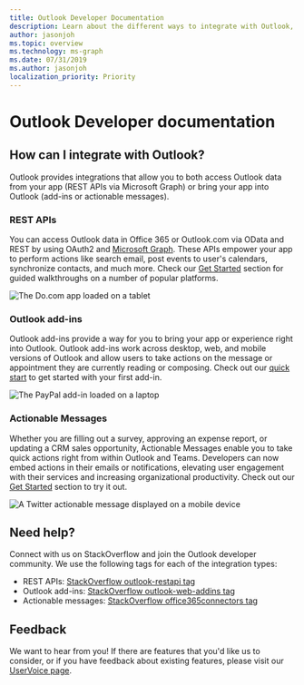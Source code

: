 ```yaml
---
title: Outlook Developer Documentation
description: Learn about the different ways to integrate with Outlook, including REST, add-ins, and actionable messages.
author: jasonjoh
ms.topic: overview
ms.technology: ms-graph
ms.date: 07/31/2019
ms.author: jasonjoh
localization_priority: Priority
---
```


# Outlook Developer documentation

## How can I integrate with Outlook?

Outlook provides integrations that allow you to both access Outlook data from your app (REST APIs via Microsoft Graph) or bring your app into Outlook (add-ins or actionable messages).

### REST APIs

You can access Outlook data in Office 365 or Outlook.com via OData and REST by using OAuth2 and [Microsoft Graph](/graph/overview). These APIs empower your app to perform actions like search email, post events to user's calendars, synchronize contacts, and much more. Check our [Get Started](rest/get-started.md) section for guided walkthroughs on a number of popular platforms.

![The Do.com app loaded on a tablet](images/restapis.png)

### Outlook add-ins

Outlook add-ins provide a way for you to bring your app or experience right into Outlook. Outlook add-ins work across desktop, web, and mobile versions of Outlook and allow users to take actions on the message or appointment they are currently reading or composing. Check out our [quick start](add-ins/quick-start.md) to get started with your first add-in.

![The PayPal add-in loaded on a laptop](images/addins.png)

### Actionable Messages

Whether you are filling out a survey, approving an expense report, or updating a CRM sales opportunity, Actionable Messages enable you to take quick actions right from within Outlook and Teams. Developers can now embed actions in their emails or notifications, elevating user engagement with their services and increasing organizational productivity. Check out our [Get Started](actionable-messages/get-started.md) section to try it out.

![A Twitter actionable message displayed on a mobile device](images/connectors.png)

## Need help?

Connect with us on StackOverflow and join the Outlook developer community. We use the following tags for each of the integration types:

- REST APIs: [StackOverflow outlook-restapi tag](https://stackoverflow.com/questions/tagged/outlook-restapi)
- Outlook add-ins: [StackOverflow outlook-web-addins tag](https://stackoverflow.com/questions/tagged/outlook-web-addins)
- Actionable messages: [StackOverflow office365connectors tag](https://stackoverflow.com/questions/tagged/office365connectors)

## Feedback

We want to hear from you! If there are features that you'd like us to consider, or if you have feedback about existing features, please visit our [UserVoice page](https://officespdev.uservoice.com/).
